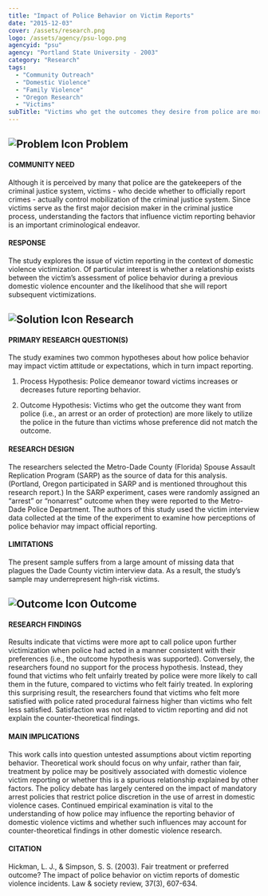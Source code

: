 ```yaml
---
title: "Impact of Police Behavior on Victim Reports"
date: "2015-12-03"
cover: /assets/research.png
logo: /assets/agency/psu-logo.png
agencyid: "psu"
agency: "Portland State University - 2003"
category: "Research"
tags:
  - "Community Outreach"
  - "Domestic Violence"
  - "Family Violence"
  - "Oregon Research"
  - "Victims"
subTitle: "Victims who get the outcomes they desire from police are more likely to utilize the police in the future than victims whose preferences did not match the outcome."
---
```


## ![Problem Icon](https://github.com/google/material-design-icons/raw/master/alert/1x_web/ic_error_outline_black_48dp.png "Problem") Problem

#### COMMUNITY NEED

Although it is perceived by many that police are the gatekeepers of the criminal justice system, victims - who decide whether to officially report crimes - actually control mobilization of the criminal justice system. Since victims serve as the first major decision maker in the criminal justice process, understanding the factors that influence victim reporting behavior is an important criminological endeavor.

#### RESPONSE

The study explores the issue of victim reporting in the context of domestic violence victimization. Of particular interest is whether a relationship exists between the victim’s assessment of police behavior during a previous domestic violence encounter and the likelihood that she will report subsequent victimizations.

## ![Solution Icon](https://github.com/google/material-design-icons/raw/master/action/1x_web/ic_lightbulb_outline_black_48dp.png "Solution") Research

#### PRIMARY RESEARCH QUESTION(S)

The study examines two common hypotheses about how police behavior may impact victim attitude or expectations, which in turn impact reporting.

1. Process Hypothesis: Police demeanor toward victims increases or decreases future reporting behavior.

2. Outcome Hypothesis: Victims who get the outcome they want from police (i.e., an arrest or an order of protection) are more likely to utilize the police in the future than victims whose preference did not match the outcome.

#### RESEARCH DESIGN

The researchers selected the Metro-Dade County (Florida) Spouse Assault Replication Program (SARP) as the source of data for this analysis. (Portland, Oregon participated in SARP and is mentioned throughout this research report.) In the SARP experiment, cases were randomly assigned an “arrest” or “nonarrest” outcome when they were reported to the Metro-Dade Police Department. The authors of this study used the victim interview data collected at the time of the experiment to examine how perceptions of police behavior may impact official reporting.

#### LIMITATIONS

The present sample suffers from a large amount of missing data that plagues the Dade County victim interview data. As a result, the study’s sample may underrepresent high-risk victims.

## ![Outcome Icon](https://github.com/google/material-design-icons/raw/master/action/1x_web/ic_view_list_black_48dp.png "Outcome") Outcome

#### RESEARCH FINDINGS

Results indicate that victims were more apt to call police upon further victimization when police had acted in a manner consistent with their preferences (i.e., the outcome hypothesis was supported). Conversely, the researchers found no support for the process hypothesis. Instead, they found that victims who felt unfairly treated by police were more likely to call them in the future, compared to victims who felt fairly treated. In exploring this surprising result, the researchers found that victims who felt more satisfied with police rated procedural fairness higher than victims who felt less satisfied. Satisfaction was not related to victim reporting and did not explain the counter-theoretical findings.

#### MAIN IMPLICATIONS

This work calls into question untested assumptions about victim reporting behavior. Theoretical work should focus on why unfair, rather than fair, treatment by police may be positively associated with domestic violence victim reporting or whether this is a spurious relationship explained by other factors. The policy debate has largely centered on the impact of mandatory arrest policies that restrict police discretion in the use of arrest in domestic violence cases. Continued empirical examination is vital to the understanding of how police may influence the reporting behavior of domestic violence victims and whether such influences may account for counter-theoretical findings in other domestic violence research.

#### CITATION

Hickman, L. J., & Simpson, S. S. (2003). Fair treatment or preferred outcome? The impact of police behavior on victim reports of domestic violence incidents. Law & society review, 37(3), 607-634.
